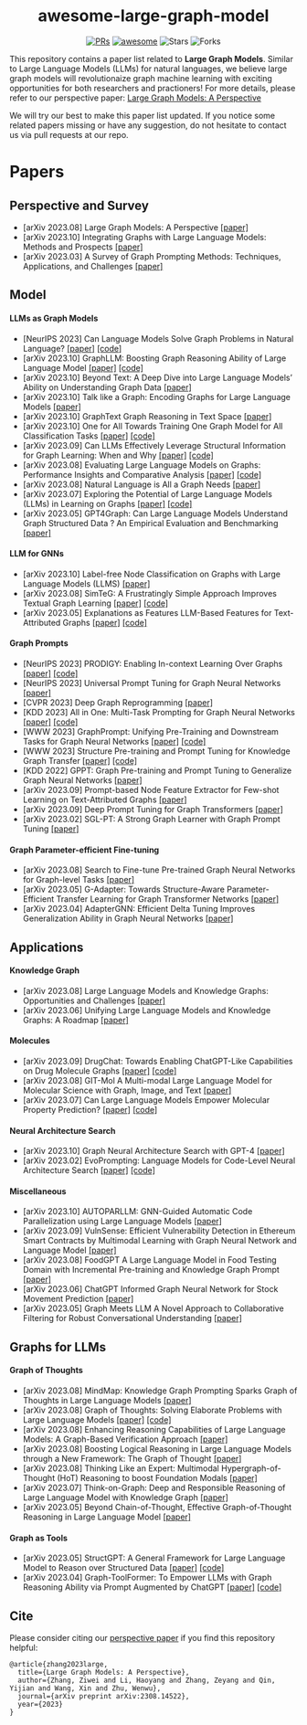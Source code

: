 <h1 align="center"><b>awesome-large-graph-model</b></h1>
<p align="center">
    <a href="https://github.com/THUMNLab/awesome-large-graph-model/pulls"><img src="https://img.shields.io/badge/PRs-Welcome-green" alt="PRs"></a>
    <a href="https://awesome.re"><img src="https://awesome.re/badge.svg" alt="awesome"></a>
    <!-- <a href="https://"><img src="https://img.shields.io/badge/-Website-grey?logo=svelte&logoColor=white" alt="Website"></a> -->
    <img src="https://img.shields.io/github/stars/THUMNLab/awesome-large-graph-model?color=yellow&label=Star" alt="Stars" >
    <img src="https://img.shields.io/github/forks/THUMNLab/awesome-large-graph-model?color=blue&label=Fork" alt="Forks" >
</p>

This repository contains a paper list related to **Large Graph Models**. Similar to Large Language Models (LLMs) for natural languages, we believe large graph models will revolutionaize graph machine learning with exciting opportunities for both researchers and practioners! For more details, please refer to our perspective paper: [Large Graph Models: A Perspective](https://arxiv.org/pdf/2308.14522)

We will try our best to make this paper list updated. If you notice some related papers missing or have any suggestion, do not hesitate to contact us via pull requests at our repo.

# Papers

## Perspective and Survey
- [arXiv 2023.08] Large Graph Models: A Perspective [[paper]](https://arxiv.org/pdf/2308.14522)
- [arXiv 2023.10] Integrating Graphs with Large Language Models: Methods and Prospects [[paper]](https://arxiv.org/pdf/2310.05499)
- [arXiv 2023.03] A Survey of Graph Prompting Methods: Techniques, Applications, and Challenges [[paper]](https://arxiv.org/pdf/2303.07275.pdf)

## Model

#### LLMs as Graph Models
- [NeurIPS 2023] Can Language Models Solve Graph Problems in Natural Language? [[paper]](https://arxiv.org/pdf/2305.10037) [[code]](https://github.com/Arthur-Heng/NLGraph)
- [arXiv 2023.10] GraphLLM: Boosting Graph Reasoning Ability of Large Language Model [[paper]](https://arxiv.org/pdf/2310.05845) [[code]](https://github.com/mistyreed63849/Graph-LLM)
- [arXiv 2023.10] Beyond Text: A Deep Dive into Large Language Models’ Ability on Understanding Graph Data [[paper]](https://arxiv.org/pdf/2310.04944)
- [arXiv 2023.10] Talk like a Graph: Encoding Graphs for Large Language Models [[paper]](https://arxiv.org/pdf/2310.04560)
- [arXiv 2023.10] GraphText Graph Reasoning in Text Space [[paper]](https://arxiv.org/pdf/2310.01089)
- [arXiv 2023.10] One for All Towards Training One Graph Model for All Classification Tasks [[paper]](https://arxiv.org/pdf/2310.00149) [[code]](https://github.com/LechengKong/OneForAll)
- [arXiv 2023.09] Can LLMs Effectively Leverage Structural Information for Graph Learning: When and Why [[paper]](https://arxiv.org/pdf/2309.16595) [[code]](https://github.com/TRAIS-Lab/LLM-Structured-Data)
- [arXiv 2023.08] Evaluating Large Language Models on Graphs: Performance Insights and Comparative Analysis [[paper]](https://arxiv.org/pdf/2308.11224) [[code]](https://github.com/Ayame1006/LLMtoGraph)
- [arXiv 2023.08] Natural Language is All a Graph Needs [[paper]](https://arxiv.org/pdf/2308.07134) 
- [arXiv 2023.07] Exploring the Potential of Large Language Models (LLMs) in Learning on Graphs [[paper]](https://arxiv.org/pdf/2307.03393) [[code]](https://github.com/CurryTang/Graph-LLM)
- [arXiv 2023.05] GPT4Graph: Can Large Language Models Understand Graph Structured Data ? An Empirical Evaluation and Benchmarking [[paper]](https://arxiv.org/pdf/2305.15066) 


#### LLM for GNNs
- [arXiv 2023.10] Label-free Node Classification on Graphs with Large Language Models (LLMS) [[paper]](https://arxiv.org/pdf/2310.04668)
- [arXiv 2023.08] SimTeG: A Frustratingly Simple Approach Improves Textual Graph Learning [[paper]](https://arxiv.org/pdf/2308.02565) [[code]](https://github.com/vermouthdky/SimTeG)
- [arXiv 2023.05] Explanations as Features LLM-Based Features for Text-Attributed Graphs [[paper]](https://arxiv.org/pdf/2305.19523) [[code]](https://github.com/XiaoxinHe/TAPE)

#### Graph Prompts
- [NeurIPS 2023] PRODIGY: Enabling In-context Learning Over Graphs [[paper]](https://arxiv.org/pdf/2305.12600.pdf) [[code]](https://github.com/snap-stanford/prodigy)
- [NeurIPS 2023] Universal Prompt Tuning for Graph Neural Networks [[paper]](https://arxiv.org/pdf/2209.15240.pdf) 
- [CVPR 2023] Deep Graph Reprogramming [[paper]](https://arxiv.org/pdf/2304.14593.pdf)
- [KDD 2023] All in One: Multi-Task Prompting for Graph Neural Networks [[paper]](https://arxiv.org/pdf/2307.01504) [[code]](https://github.com/sheldonresearch/ProG)
- [WWW 2023] GraphPrompt: Unifying Pre-Training and Downstream Tasks for Graph Neural Networks [[paper]](https://arxiv.org/pdf/2302.08043) [[code]](https://github.com/Starlien95/GraphPrompt)
- [WWW 2023] Structure Pre-training and Prompt Tuning for Knowledge Graph Transfer [[paper]](https://arxiv.org/pdf/2303.03922.pdf) [[code]](https://github.com/zjukg/KGTransformer)
- [KDD 2022] GPPT: Graph Pre-training and Prompt Tuning to Generalize Graph Neural Networks [[paper]](https://dl.acm.org/doi/10.1145/3534678.3539249)
- [arXiv 2023.09] Prompt-based Node Feature Extractor for Few-shot Learning on Text-Attributed Graphs [[paper]](https://arxiv.org/pdf/2309.02848.pdf)
- [arXiv 2023.09] Deep Prompt Tuning for Graph Transformers [[paper]](https://arxiv.org/pdf/2309.10131.pdf)
- [arXiv 2023.02] SGL-PT: A Strong Graph Learner with Graph Prompt Tuning [[paper]](https://arxiv.org/pdf/2302.12449.pdf)

#### Graph Parameter-efficient Fine-tuning
- [arXiv 2023.08] Search to Fine-tune Pre-trained Graph Neural Networks for Graph-level Tasks [[paper]](https://arxiv.org/pdf/2308.06960)
- [arXiv 2023.05] G-Adapter: Towards Structure-Aware Parameter-Efficient Transfer Learning for Graph Transformer Networks [[paper]](https://arxiv.org/pdf/2305.10329)
- [arXiv 2023.04] AdapterGNN: Efficient Delta Tuning Improves Generalization Ability in Graph Neural Networks [[paper]](https://arxiv.org/pdf/2304.09595)

## Applications
#### Knowledge Graph
- [arXiv 2023.08] Large Language Models and Knowledge Graphs: Opportunities and Challenges [[paper]](https://arxiv.org/pdf/2308.0637)
- [arXiv 2023.06] Unifying Large Language Models and Knowledge Graphs: A Roadmap [[paper]](https://arxiv.org/pdf/2306.08302)

#### Molecules
- [arXiv 2023.09] DrugChat: Towards Enabling ChatGPT-Like Capabilities on Drug Molecule Graphs [[paper]](https://arxiv.org/pdf/2309.03907) [[code]](https://github.com/UCSD-AI4H/drugchat)
- [arXiv 2023.08] GIT-Mol A Multi-modal Large Language Model for Molecular Science with Graph, Image, and Text [[paper]](https://arxiv.org/pdf/2308.069)
- [arXiv 2023.07] Can Large Language Models Empower Molecular Property Prediction? [[paper]](https://arxiv.org/pdf/2307.07443) [[code]](https://github.com/ChnQ/LLM4Mol)

#### Neural Architecture Search
- [arXiv 2023.10] Graph Neural Architecture Search with GPT-4 [[paper]](https://arxiv.org/pdf/2310.01436)
- [arXiv 2023.02] EvoPrompting: Language Models for Code-Level Neural Architecture Search [[paper]](https://arxiv.org/pdf/2302.14838) [[code]](https://github.com/algopapi/EvoPrompting_Reinforcement_learning)

#### Miscellaneous
- [arXiv 2023.10] AUTOPARLLM: GNN-Guided Automatic Code Parallelization using Large Language Models [[paper]](https://arxiv.org/pdf/2310.04047)
- [arXiv 2023.09] VulnSense: Efficient Vulnerability Detection in Ethereum Smart Contracts by Multimodal Learning with Graph Neural Network and Language Model [[paper]](https://arxiv.org/pdf/2309.08474)
- [arXiv 2023.08] FoodGPT A Large Language Model in Food Testing Domain with Incremental Pre-training and Knowledge Graph Prompt [[paper]](https://arxiv.org/pdf/2308.10173)
- [arXiv 2023.06] ChatGPT Informed Graph Neural Network for Stock Movement Prediction [[paper]](https://arxiv.org/pdf/2306.03763)
- [arXiv 2023.05] Graph Meets LLM A Novel Approach to Collaborative Filtering for Robust Conversational Understanding [[paper]](https://arxiv.org/pdf/2305.14449)

## Graphs for LLMs
#### Graph of Thoughts
- [arXiv 2023.08] MindMap: Knowledge Graph Prompting Sparks Graph of Thoughts in Large Language Models [[paper]](https://arxiv.org/pdf/2308.09729)
- [arXiv 2023.08] Graph of Thoughts: Solving Elaborate Problems with Large Language Models [[paper]](https://arxiv.org/pdf/2308.09687)  [[code]](https://github.com/spcl/graph-of-thoughts)
- [arXiv 2023.08] Enhancing Reasoning Capabilities of Large Language Models: A Graph-Based Verification Approach [[paper]](https://arxiv.org/pdf/2308.09267)
- [arXiv 2023.08] Boosting Logical Reasoning in Large Language Models through a New Framework: The Graph of Thought [[paper]](https://arxiv.org/pdf/2308.08614)
- [arXiv 2023.08] Thinking Like an Expert: Multimodal Hypergraph-of-Thought (HoT) Reasoning to boost Foundation Modals [[paper]](https://arxiv.org/pdf/2308.06207)
- [arXiv 2023.07] Think-on-Graph: Deep and Responsible Reasoning of Large Language Model with Knowledge Graph [[paper]](https://arxiv.org/pdf/2307.07697)
- [arXiv 2023.05] Beyond Chain-of-Thought, Effective Graph-of-Thought Reasoning in Large Language Model [[paper]](https://arxiv.org/pdf/2305.16582)

#### Graph as Tools
- [arXiv 2023.05] StructGPT: A General Framework for Large Language Model to Reason over Structured Data [[paper]](https://arxiv.org/pdf/2305.09645)  [[code]](https://github.com/RUCAIBox/StructGPT)
- [arXiv 2023.04] Graph-ToolFormer: To Empower LLMs with Graph Reasoning Ability via Prompt Augmented by ChatGPT [[paper]](https://arxiv.org/pdf/2304.11116)  [[code]](https://github.com/jwzhanggy/Graph_Toolformer)


## Cite

Please consider citing our [perspective paper](https://arxiv.org/pdf/2308.14522) if you find this repository helpful:
```
@article{zhang2023large,
  title={Large Graph Models: A Perspective},
  author={Zhang, Ziwei and Li, Haoyang and Zhang, Zeyang and Qin, Yijian and Wang, Xin and Zhu, Wenwu},
  journal={arXiv preprint arXiv:2308.14522},
  year={2023}
}
``` 
